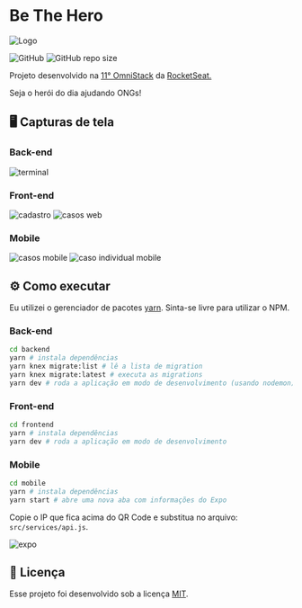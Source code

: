 # Be The Hero

![Logo](.github/logo.svg)

![GitHub](https://img.shields.io/github/license/mrocha98/be-the-hero?style=for-the-badge)
![GitHub repo size](https://img.shields.io/github/repo-size/mrocha98/be-the-hero?style=for-the-badge)

Projeto desenvolvido na [11° OmniStack](https://github.com/Rocketseat/semana-omnistack-faq) da [RocketSeat.](https://rocketseat.com.br/)

Seja o herói do dia ajudando ONGs!

## 🖥️ Capturas de tela

### Back-end

![terminal](.github/server.png)

### Front-end

![cadastro](.github/cadastro.png)
![casos web](.github/casos.png)

### Mobile

![casos mobile](.github/app-home.jpeg)
![caso individual mobile](.github/app-caso.jpeg)

## ⚙️ Como executar

Eu utilizei o gerenciador de pacotes [yarn](https://yarnpkg.com/). Sinta-se livre para utilizar o NPM.

### Back-end

```bash
cd backend
yarn # instala dependências
yarn knex migrate:list # lê a lista de migration
yarn knex migrate:latest # executa as migrations
yarn dev # roda a aplicação em modo de desenvolvimento (usando nodemon)
```

### Front-end

```bash
cd frontend
yarn # instala dependências
yarn dev # roda a aplicação em modo de desenvolvimento
```

### Mobile

```bash
cd mobile
yarn # instala dependências
yarn start # abre uma nova aba com informações do Expo
```

Copie o IP que fica acima do QR Code e substitua no arquivo: `src/services/api.js`.

![expo](.github/expo.png)

## 📜 Licença

Esse projeto foi desenvolvido sob a licença [MIT](https://github.com/mrocha98/be-the-hero/blob/master/license).
